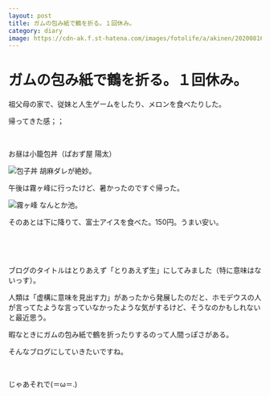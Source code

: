 ```yaml
---
layout: post
title: ガムの包み紙で鶴を折る。１回休み。
category: diary
image: https://cdn-ak.f.st-hatena.com/images/fotolife/a/akinen/20200816/20200816004546.jpg
---
```


# ガムの包み紙で鶴を折る。１回休み。

祖父母の家で、従妹と人生ゲームをしたり、メロンを食べたりした。

帰ってきた感；；

 

お昼は小籠包丼（ぱおず屋 陽太）

<img src="https://cdn-ak.f.st-hatena.com/images/fotolife/a/akinen/20200816/20200816004546.jpg" alt="包子丼">
胡麻ダレが絶妙。

午後は霧ヶ峰に行ったけど、暑かったのですぐ帰った。

<img src="https://cdn-ak.f.st-hatena.com/images/fotolife/a/akinen/20200816/20200816004709.jpg" alt="霧ヶ峰">
なんとか池。

そのあとは下に降りて、富士アイスを食べた。150円。うまい安い。

 

 

ブログのタイトルはとりあえず「とりあえず生」にしてみました（特に意味はないっす）。

人類は「虚構に意味を見出す力」があったから発展したのだと、ホモデウスの人が言ってたような言っていなかったような気がするけど、そうなのかもしれないと最近思う。

暇なときにガムの包み紙で鶴を折ったりするのって人間っぽさがある。

そんなブログにしていきたいですね。

 

じゃあそれで(＝ω＝.)